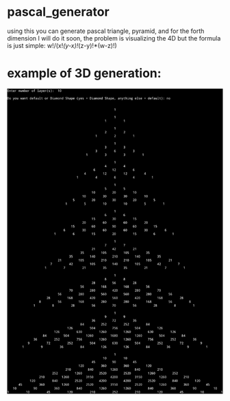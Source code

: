 # pascal_generator
using this you can generate pascal triangle, pyramid, and for the forth dimension I will do it soon, the problem is visualizing the 4D but the formula is just simple: w!/(x!*(y-x)!*(z-y)!*(w-z)!)
# example of 3D generation:
<img src="example.jpg">
